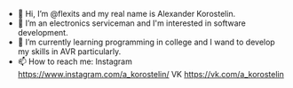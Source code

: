 - 👋 Hi, I’m @flexits and my real name is Alexander Korostelin.
- 👀 I’m an electronics serviceman and I'm interested in software development.
- 🌱 I’m currently learning programming in college and I wand to develop my skills in AVR particularly.
- 📫 How to reach me: Instagram https://www.instagram.com/a_korostelin/ VK https://vk.com/a_korostelin

<!---
flexits/flexits is a ✨ special ✨ repository because its `README.md` (this file) appears on your GitHub profile.
You can click the Preview link to take a look at your changes.
--->
